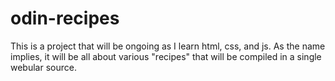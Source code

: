 # odin-recipes
This is a project that will be ongoing as I learn html, css, and js. As the name implies, it will be all about various "recipes" that will be compiled in a single webular source. 